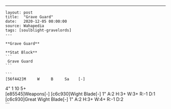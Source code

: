---
    layout: post
    title:  "Grave Guard"
    date:   2020-12-05 00:00:00
    source: Wahapedia
    tags: [soulblight-gravelords]
    ---
    
    **Grave Guard**
    
    **Stat Block**
    ```
     Grave Guard
    ```
    
    ```
    [56f442]M     W     B     Sa    [-]
4"    1     10    5+    
[e85545]Weapons[-]
[c6c930]Wight Blade[-]
1"     A:2    H:3+   W:3+   R:-1   D:1   
[c6c930]Great Wight Blade[-]
1"     A:2    H:3+   W:4+   R:-1   D:2   
    ```
    
    
    